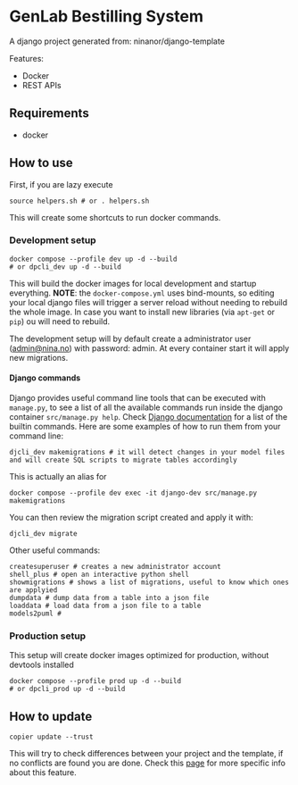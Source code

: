 # GenLab Bestilling System
A django project generated from: ninanor/django-template

Features:
- Docker
- REST APIs




## Requirements
- docker


## How to use
First, if you are lazy execute
```
source helpers.sh # or . helpers.sh
```
This will create some shortcuts to run docker commands.

### Development setup
```
docker compose --profile dev up -d --build
# or dpcli_dev up -d --build
```
This will build the docker images for local development and startup everything.
**NOTE**: the `docker-compose.yml` uses bind-mounts, so editing your local django files will trigger a server reload without needing to rebuild the whole image.
In case you want to install new libraries (via `apt-get` or `pip`) ou will need to rebuild.

The development setup will by default create a administrator user (admin@nina.no) with password: admin.
At every container start it will apply new migrations.

#### Django commands
Django provides useful command line tools that can be executed with `manage.py`, to see a list of all the available commands run inside the django container `src/manage.py help`.
Check [Django documentation](https://docs.djangoproject.com/en/5.0/ref/django-admin/) for a list of the builtin commands.
Here are some examples of how to run them from your command line:
```
djcli_dev makemigrations # it will detect changes in your model files and will create SQL scripts to migrate tables accordingly
```
This is actually an alias for
```
docker compose --profile dev exec -it django-dev src/manage.py makemigrations
```

You can then review the migration script created and apply it with:
```
djcli_dev migrate
```

Other useful commands:
```
createsuperuser # creates a new administrator account
shell_plus # open an interactive python shell
showmigrations # shows a list of migrations, useful to know which ones are applyied
dumpdata # dump data from a table into a json file
loaddata # load data from a json file to a table
models2puml #
```

### Production setup
This setup will create docker images optimized for production, without devtools installed
```
docker compose --profile prod up -d --build
# or dpcli_prod up -d --build
```

## How to update
```
copier update --trust
```

This will try to check differences between your project and the template, if no conflicts are found you are done.
Check this [page](https://copier.readthedocs.io/en/stable/updating/) for more specific info about this feature.
